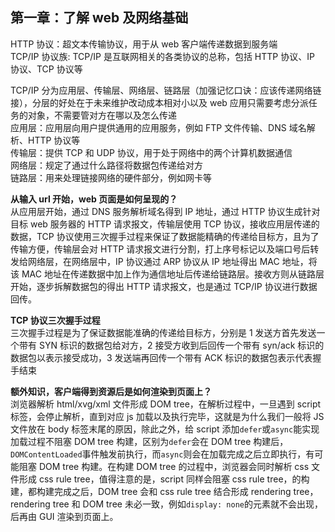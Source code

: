 ## 第一章：了解 web 及网络基础

HTTP 协议：超文本传输协议，用于从 web 客户端传递数据到服务端  
TCP/IP 协议族: TCP/IP 是互联网相关的各类协议的总称，包括 HTTP 协议、IP 协议、TCP 协议等

TCP/IP 分为应用层、传输层、网络层、链路层（加强记忆口诀：应该传递网络链接），分层的好处在于未来维护改动成本相对小以及 web 应用只需要考虑分派任务的对象，不需要管对方在哪以及怎么传递  
应用层：应用层向用户提供通用的应用服务，例如 FTP 文件传输、DNS 域名解析、HTTP 协议等  
传输层：提供 TCP 和 UDP 协议，用于处于网络中的两个计算机数据通信  
网络层：规定了通过什么路径将数据包传递给对方  
链路层：用来处理链接网络的硬件部分，例如网卡等

**从输入 url 开始，web 页面是如何呈现的？**  
从应用层开始，通过 DNS 服务解析域名得到 IP 地址，通过 HTTP 协议生成针对目标 web 服务器的 HTTP 请求报文，传输层使用 TCP 协议，接收应用层传递的数据，TCP 协议使用三次握手过程来保证了数据能精确的传递给目标方，且为了传输方便，传输层会对 HTTP 请求报文进行分割，打上序号标记以及端口号后转发给网络层，在网络层中，IP 协议通过 ARP 协议从 IP 地址得出 MAC 地址，将该 MAC 地址在传递数据中加上作为通信地址后传递给链路层。接收方则从链路层开始，逐步拆解数据包的得出 HTTP 请求报文，也是通过 TCP/IP 协议进行数据回传。

**TCP 协议三次握手过程**  
三次握手过程是为了保证数据能准确的传递给目标方，分别是 1 发送方首先发送一个带有 SYN 标识的数据包给对方，2 接受方收到后回传一个带有 syn/ack 标识的数据包以表示接受成功，3 发送端再回传一个带有 ACK 标识的数据包表示代表握手结束

**额外知识，客户端得到资源后是如何渲染到页面上？**  
浏览器解析 html/xvg/xml 文件形成 DOM tree，在解析过程中，一旦遇到 script 标签，会停止解析，直到对应 js 加载以及执行完毕，这就是为什么我们一般将 JS 文件放在 body 标签末尾的原因，除此之外，给 script 添加`defer`或`async`能实现加载过程不阻塞 DOM tree 构建，区别为`defer`会在 DOM tree 构建后，`DOMContentLoaded`事件触发前执行，而`async`则会在加载完成之后立即执行，有可能阻塞 DOM tree 构建。在构建 DOM tree 的过程中，浏览器会同时解析 css 文件形成 css rule tree，值得注意的是，script 同样会阻塞 css rule tree，的构建，都构建完成之后，DOM tree 会和 css rule tree 结合形成 rendering tree，rendering tree 和 DOM tree 未必一致，例如`display: none`的元素就不会出现，后再由 GUI 渲染到页面上。
